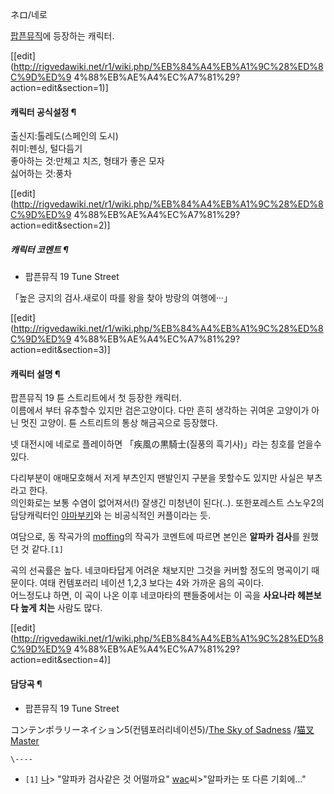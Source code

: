 ネロ/네로

[팝픈뮤직](%ED%8C%9D%ED%94%88%EB%AE%A4%EC%A7%81.md)에 등장하는 캐릭터.

[[edit](http://rigvedawiki.net/r1/wiki.php/%EB%84%A4%EB%A1%9C%28%ED%8C%9D%ED%9
4%88%EB%AE%A4%EC%A7%81%29?action=edit&section=1)]

#### 캐릭터 공식설정 ¶

  

출신지:톨레도(스페인의 도시)  
취미:펜싱, 털다듬기  
좋아하는 것:만체고 치즈, 형태가 좋은 모자  
싫어하는 것:풍차

  

[[edit](http://rigvedawiki.net/r1/wiki.php/%EB%84%A4%EB%A1%9C%28%ED%8C%9D%ED%9
4%88%EB%AE%A4%EC%A7%81%29?action=edit&section=2)]

##### 캐릭터 코멘트 ¶

  

  * 팝픈뮤직 19 Tune Street  
  
「높은 긍지의 검사.새로이 따를 왕을 찾아 방랑의 여행에···」  

[[edit](http://rigvedawiki.net/r1/wiki.php/%EB%84%A4%EB%A1%9C%28%ED%8C%9D%ED%9
4%88%EB%AE%A4%EC%A7%81%29?action=edit&section=3)]

#### 캐릭터 설명 ¶

  

팝픈뮤직 19 튠 스트리트에서 첫 등장한 캐릭터.  
이름에서 부터 유추할수 있지만 검은고양이다. 다만 흔히 생각하는 귀여운 고양이가 아닌 멋진 고양이. 튠 스트리트의 통상 해금곡으로 등장했다.

  

넷 대전시에 네로로 플레이하면 「疾風の黒騎士(질풍의 흑기사)」라는 칭호를 얻을수 있다.

  

다리부분이 애매모호해서 저게 부츠인지 맨발인지 구분을 못할수도 있지만 사실은 부츠라고 한다.  
의인화로는 보통 수염이 없어져서(!) 잘생긴 미청년이 된다(..). 또한포레스트 스노우2의 담당캐릭터인
[야마부키](%EC%95%BC%EB%A7%88%EB%B6%80%ED%82%A4.md)와 는 비공식적인 커플이라는 듯.

  

여담으로, 동 작곡가의 [moffing](moffing.md)의 작곡가 코멘트에 따르면 본인은 **알파카 검사**를 원했던 것
같다.`[1]`

  

곡의 선곡률은 높다. 네코마타답게 어려운 채보지만 그것을 커버할 정도의 명곡이기 때문이다. 여태 컨템포러리 네이션 1,2,3 보다는 4와
가까운 음의 곡이다.  
어느정도냐 하면, 이 곡이 나온 이후 네코마타의 팬들중에서는 이 곡을 **사요나라 헤븐보다 높게 치는** 사람도 많다.

  

[[edit](http://rigvedawiki.net/r1/wiki.php/%EB%84%A4%EB%A1%9C%28%ED%8C%9D%ED%9
4%88%EB%AE%A4%EC%A7%81%29?action=edit&section=4)]

#### 담당곡 ¶

  

  * 팝픈뮤직 19 Tune Street  

コンテンポラリーネイション5(컨템포러리네이션5)/[The Sky of Sadness](The%20Sky%20of%20Sadness.md)
/[猫叉Master](%E7%8C%AB%E5%8F%89Master.md)

`\----`

  * `[1]` [나](%E7%8C%AB%E5%8F%89Master.md)> "알파카 검사같은 것 어떨까요" [wac](wac.md)씨>"알파카는 또 다른 기회에..."

